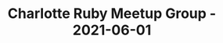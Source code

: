---
layout: post
title: Charlotte Ruby Meetup Group - 2021-06-01
datetime: '2021-06-01T19:00:00-04:00'
name: Charlotte Ruby Meetup Group
external_url: https://www.meetup.com/charlotte-rb/events/277965753/
online_event: true
year_month: 2021-06
---